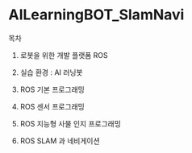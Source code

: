 # AILearningBOT_SlamNavi

목차

1. 로봇을 위한 개발 플랫폼 ROS

2. 실습 환경 : AI 러닝봇

3. ROS 기본 프로그래밍

4. ROS 센서 프로그래밍

5. ROS 지능형 사물 인지 프로그래밍

7. ROS SLAM 과 네비게이션

